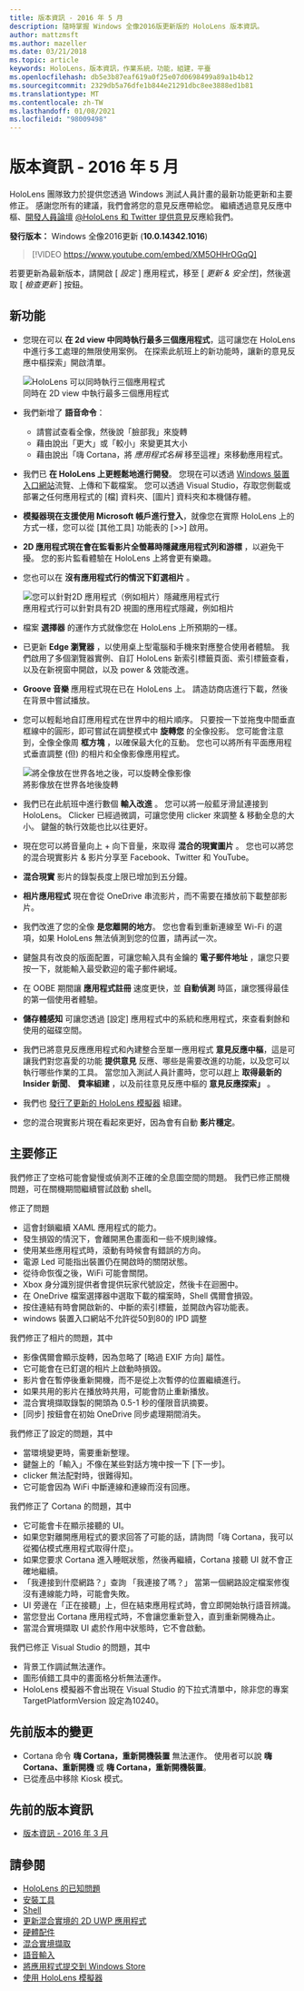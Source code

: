 ```yaml
---
title: 版本資訊 - 2016 年 5 月
description: 隨時掌握 Windows 全像2016版更新版的 HoloLens 版本資訊。
author: mattzmsft
ms.author: mazeller
ms.date: 03/21/2018
ms.topic: article
keywords: HoloLens，版本資訊，作業系統，功能，組建，平臺
ms.openlocfilehash: db5e3b87eaf619a0f25e07d0698499a89a1b4b12
ms.sourcegitcommit: 2329db5a76dfe1b844e21291dbc8ee3888ed1b81
ms.translationtype: MT
ms.contentlocale: zh-TW
ms.lasthandoff: 01/08/2021
ms.locfileid: "98009498"
---
```

# <a name="release-notes---may-2016"></a>版本資訊 - 2016 年 5 月

HoloLens 團隊致力於提供您透過 Windows 測試人員計畫的最新功能更新和主要修正。 感謝您所有的建議，我們會將您的意見反應帶給您。 繼續透過意見反應中樞、[開發人員論壇](https://forums.hololens.com) [ @HoloLens 和 Twitter ](https://twitter.com/hololens)[提供意見](https://docs.microsoft.com/windows/mixed-reality/give-us-feedback)反應給我們。

**發行版本：** Windows 全像2016更新 (**10.0.14342.1016**) 

>[!VIDEO https://www.youtube.com/embed/XM5OHHrOGqQ]

若要更新為最新版本，請開啟 [ *設定* ] 應用程式，移至 [ *更新 & 安全性*]，然後選取 [ *檢查更新* ] 按鈕。

## <a name="new-features"></a>新功能

* 您現在可以 **在 2d view 中同時執行最多三個應用程式**，這可讓您在 HoloLens 中進行多工處理的無限使用案例。 在探索此航班上的新功能時，讓新的意見反應中樞探索」開啟清單。

  ![HoloLens 可以同時執行三個應用程式](images/img-3625-400px.jpg)<br>
  同時在 2D view 中執行最多三個應用程式

* 我們新增了 **語音命令**：
   * 請嘗試查看全像，然後說「臉部我」來旋轉
   * 藉由說出「更大」或「較小」來變更其大小
   * 藉由說出「嗨 Cortana，將 *應用程式名稱* 移至這裡」來移動應用程式。
* 我們已 **在 HoloLens 上更輕鬆地進行開發**。 您現在可以透過 [Windows 裝置入口網站](https://docs.microsoft.com/windows/mixed-reality/develop/platform-capabilities-and-apis/using-the-windows-device-portal)流覽、上傳和下載檔案。 您可以透過 Visual Studio，存取您側載或部署之任何應用程式的 [檔] 資料夾、[圖片] 資料夾和本機儲存體。
* **模擬器現在支援使用 Microsoft 帳戶進行登入**，就像您在實際 HoloLens 上的方式一樣，您可以從 [其他工具] 功能表的 [>>] 啟用。
* **2D 應用程式現在會在監看影片全螢幕時隱藏應用程式列和游標** ，以避免干擾。 您的影片監看體驗在 HoloLens 上將會更有樂趣。
* 您也可以在 **沒有應用程式行的情況下釘選相片** 。

  ![您可以針對2D 應用程式（例如相片）隱藏應用程式行](images/img-3626-400px.jpg)<br>
  應用程式行可以針對具有2D 視圖的應用程式隱藏，例如相片

* 檔案 **選擇器** 的運作方式就像您在 HoloLens 上所預期的一樣。
* 已更新 **Edge 瀏覽器** ，以使用桌上型電腦和手機來對應整合使用者體驗。 我們啟用了多個瀏覽器實例、自訂 HoloLens 新索引標籤頁面、索引標籤查看，以及在新視窗中開啟，以及 power & 效能改進。
* **Groove 音樂** 應用程式現在已在 HoloLens 上。 請造訪商店進行下載，然後在背景中嘗試播放。
* 您可以輕鬆地自訂應用程式在世界中的相片順序。 只要按一下並拖曳中間垂直框線中的圓形，即可嘗試在調整模式中 **旋轉您** 的全像投影。 您可能會注意到，全像全像周 **框方塊** ，以確保最大化的互動。 您也可以將所有平面應用程式垂直調整 (但) 的相片和全像影像應用程式。

  ![將全像放在世界各地之後，可以旋轉全像影像](images/img-3627-400px.jpg)<br>
  將影像放在世界各地後旋轉

* 我們已在此航班中進行數個 **輸入改進** 。 您可以將一般藍牙滑鼠連接到 HoloLens。 Clicker 已經過微調，可讓您使用 clicker 來調整 & 移動全息的大小。 鍵盤的執行效能也比以往更好。
* 現在您可以將音量向上 + 向下音量，來取得 **混合的現實圖片** 。 您也可以將您的混合現實影片 & 影片分享至 Facebook、Twitter 和 YouTube。
* **混合現實** 影片的錄製長度上限已增加到五分鐘。
* **相片應用程式** 現在會從 OneDrive 串流影片，而不需要在播放前下載整部影片。
* 我們改進了您的全像 **是您離開的地方**。 您也會看到重新連線至 Wi-Fi 的選項，如果 HoloLens 無法偵測到您的位置，請再試一次。
* 鍵盤具有改良的版面配置，可讓您輸入具有金鑰的 **電子郵件地址** ，讓您只要按一下，就能輸入最受歡迎的電子郵件網域。
* 在 OOBE 期間讓 **應用程式註冊** 速度更快，並 **自動偵測** 時區，讓您獲得最佳的第一個使用者體驗。
* **儲存體感知** 可讓您透過 [設定] 應用程式中的系統和應用程式，來查看剩餘和使用的磁碟空間。
* 我們已將意見反應應用程式和內建整合至單一應用程式 **意見反應中樞**，這是可讓我們對您喜愛的功能 **提供意見** 反應、哪些是需要改進的功能，以及您可以執行哪些作業的工具。 當您加入測試人員計畫時，您可以趕上 **取得最新的 Insider 新聞**、 **費率組建** ，以及前往意見反應中樞的 **意見反應探索」** 。
* 我們也 [發行了更新的 HoloLens 模擬器](https://docs.microsoft.com/windows/mixed-reality/develop/install-the-tools) 組建。
* 您的混合現實影片現在看起來更好，因為會有自動 **影片穩定**。

## <a name="major-fixes"></a>主要修正

我們修正了空格可能會變慢或偵測不正確的全息圖空間的問題。 我們已修正關機問題，可在關機期間繼續嘗試啟動 shell。

修正了問題
* 這會封鎖繼續 XAML 應用程式的能力。
* 發生損毀的情況下，會離開黑色畫面和一些不規則線條。
* 使用某些應用程式時，滾動有時候會有錯誤的方向。
* 電源 Led 可能指出裝置仍在開啟時的關閉狀態。
* 從待命恢復之後，WiFi 可能會關閉。
* Xbox 身分識別提供者會提供玩家代號設定，然後卡在迴圈中。
* 在 OneDrive 檔案選擇器中選取下載的檔案時，Shell 偶爾會損毀。
* 按住連結有時會開啟新的、中斷的索引標籤，並開啟內容功能表。
* windows 裝置入口網站不允許從50到80的 IPD 調整

我們修正了相片的問題，其中
* 影像偶爾會顯示旋轉，因為忽略了 [略過 EXIF 方向] 屬性。
* 它可能會在已釘選的相片上啟動時損毀。
* 影片會在暫停後重新開機，而不是從上次暫停的位置繼續進行。
* 如果共用的影片在播放時共用，可能會防止重新播放。
* 混合實境擷取錄製的開頭為 0.5-1 秒的僅限音訊摘要。
* [同步] 按鈕會在初始 OneDrive 同步處理期間消失。

我們修正了設定的問題，其中
* 當環境變更時，需要重新整理。
* 鍵盤上的「輸入」不像在某些對話方塊中按一下 [下一步]。
* clicker 無法配對時，很難得知。
* 它可能會因為 WiFi 中斷連線和連線而沒有回應。

我們修正了 Cortana 的問題，其中
* 它可能會卡在顯示接聽的 UI。
* 如果您對離開應用程式的要求回答了可能的話，請詢問「嗨 Cortana，我可以從獨佔模式應用程式取得什麼」。
* 如果您要求 Cortana 進入睡眠狀態，然後再繼續，Cortana 接聽 UI 就不會正確地繼續。
* 「我連接到什麼網路？」查詢 「我連接了嗎？」 當第一個網路設定檔案修復沒有連線能力時，可能會失敗。
* UI 旁邊在「正在接聽」上，但在結束應用程式時，會立即開始執行語音辨識。
* 當您登出 Cortana 應用程式時，不會讓您重新登入，直到重新開機為止。
* 當混合實境擷取 UI 處於作用中狀態時，它不會啟動。

我們已修正 Visual Studio 的問題，其中
* 背景工作調試無法運作。
* 圖形偵錯工具中的畫面格分析無法運作。
* HoloLens 模擬器不會出現在 Visual Studio 的下拉式清單中，除非您的專案 TargetPlatformVersion 設定為10240。

## <a name="changes-from-previous-release"></a>先前版本的變更
* Cortana 命令 **嗨 Cortana，重新開機裝置** 無法運作。 使用者可以說 **嗨 Cortana、重新開機** 或 **嗨 Cortana，重新開機裝置**。
* 已從產品中移除 Kiosk 模式。

## <a name="prior-release-notes"></a>先前的版本資訊
* [版本資訊 - 2016 年 3 月](release-notes-march-2016.md)

## <a name="see-also"></a>請參閱
* [HoloLens 的已知問題](https://docs.microsoft.com/windows/mixed-reality/hololens-known-issues)
* [安裝工具](https://docs.microsoft.com/windows/mixed-reality/develop/install-the-tools)
* [Shell](https://docs.microsoft.com/windows/mixed-reality/discover/navigating-the-windows-mixed-reality-home)
* [更新混合實境的 2D UWP 應用程式](https://docs.microsoft.com/windows/mixed-reality/develop/porting-apps/building-2d-apps)
* [硬體配件](https://docs.microsoft.com/windows/mixed-reality/discover/hardware-accessories)
* [混合實境擷取](https://docs.microsoft.com/windows/mixed-reality/mixed-reality-capture)
* [語音輸入](https://docs.microsoft.com/windows/mixed-reality/design/voice-input)
* [將應用程式提交到 Windows Store](https://docs.microsoft.com/windows/mixed-reality/distribute/submitting-an-app-to-the-microsoft-store)
* [使用 HoloLens 模擬器](https://docs.microsoft.com/windows/mixed-reality/develop/platform-capabilities-and-apis/using-the-hololens-emulator)
